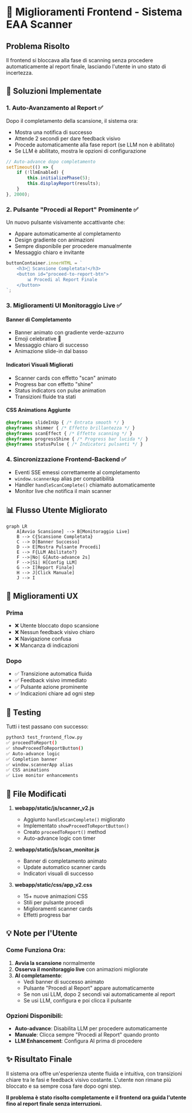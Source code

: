 # 🎨 Miglioramenti Frontend - Sistema EAA Scanner

## Problema Risolto

Il frontend si bloccava alla fase di scanning senza procedere automaticamente al report finale, lasciando l'utente in uno stato di incertezza.

## 🚀 Soluzioni Implementate

### 1. **Auto-Avanzamento al Report** ✅
Dopo il completamento della scansione, il sistema ora:
- Mostra una notifica di successo
- Attende 2 secondi per dare feedback visivo
- Procede automaticamente alla fase report (se LLM non è abilitato)
- Se LLM è abilitato, mostra le opzioni di configurazione

```javascript
// Auto-advance dopo completamento
setTimeout(() => {
    if (!llmEnabled) {
        this.initializePhase(5);
        this.displayReport(results);
    }
}, 2000);
```

### 2. **Pulsante "Procedi al Report" Prominente** ✅
Un nuovo pulsante visivamente accattivante che:
- Appare automaticamente al completamento
- Design gradiente con animazioni
- Sempre disponibile per procedere manualmente
- Messaggio chiaro e invitante

```javascript
buttonContainer.innerHTML = `
    <h3>🎉 Scansione Completata!</h3>
    <button id="proceed-to-report-btn">
        📊 Procedi al Report Finale
    </button>
`;
```

### 3. **Miglioramenti UI Monitoraggio Live** ✅

#### Banner di Completamento
- Banner animato con gradiente verde-azzurro
- Emoji celebrative 🎉
- Messaggio chiaro di successo
- Animazione slide-in dal basso

#### Indicatori Visuali Migliorati
- Scanner cards con effetto "scan" animato
- Progress bar con effetto "shine"
- Status indicators con pulse animation
- Transizioni fluide tra stati

#### CSS Animations Aggiunte
```css
@keyframes slideInUp { /* Entrata smooth */ }
@keyframes shimmer { /* Effetto brillantezza */ }
@keyframes scanEffect { /* Effetto scanning */ }
@keyframes progressShine { /* Progress bar lucida */ }
@keyframes statusPulse { /* Indicatori pulsanti */ }
```

### 4. **Sincronizzazione Frontend-Backend** ✅
- Eventi SSE emessi correttamente al completamento
- `window.scannerApp` alias per compatibilità
- Handler `handleScanComplete()` chiamato automaticamente
- Monitor live che notifica il main scanner

## 📊 Flusso Utente Migliorato

```mermaid
graph LR
    A[Avvio Scansione] --> B[Monitoraggio Live]
    B --> C{Scansione Completata}
    C --> D[Banner Successo]
    D --> E[Mostra Pulsante Procedi]
    E --> F{LLM Abilitato?}
    F -->|No| G[Auto-advance 2s]
    F -->|Sì| H[Config LLM]
    G --> I[Report Finale]
    H --> J[Click Manuale]
    J --> I
```

## 🎯 Miglioramenti UX

### Prima
- ❌ Utente bloccato dopo scansione
- ❌ Nessun feedback visivo chiaro
- ❌ Navigazione confusa
- ❌ Mancanza di indicazioni

### Dopo
- ✅ Transizione automatica fluida
- ✅ Feedback visivo immediato
- ✅ Pulsante azione prominente
- ✅ Indicazioni chiare ad ogni step

## 🧪 Testing

Tutti i test passano con successo:
```bash
python3 test_frontend_flow.py
✅ proceedToReport()
✅ showProceedToReportButton()
✅ Auto-advance logic
✅ Completion banner
✅ window.scannerApp alias
✅ CSS animations
✅ Live monitor enhancements
```

## 🔧 File Modificati

1. **webapp/static/js/scanner_v2.js**
   - Aggiunto `handleScanComplete()` migliorato
   - Implementato `showProceedToReportButton()`
   - Creato `proceedToReport()` method
   - Auto-advance logic con timer

2. **webapp/static/js/scan_monitor.js**
   - Banner di completamento animato
   - Update automatico scanner cards
   - Indicatori visuali di successo

3. **webapp/static/css/app_v2.css**
   - 15+ nuove animazioni CSS
   - Stili per pulsante procedi
   - Miglioramenti scanner cards
   - Effetti progress bar

## 💡 Note per l'Utente

### Come Funziona Ora:
1. **Avvia la scansione** normalmente
2. **Osserva il monitoraggio live** con animazioni migliorate
3. **Al completamento**:
   - Vedi banner di successo animato
   - Pulsante "Procedi al Report" appare automaticamente
   - Se non usi LLM, dopo 2 secondi vai automaticamente al report
   - Se usi LLM, configura e poi clicca il pulsante

### Opzioni Disponibili:
- **Auto-advance**: Disabilita LLM per procedere automaticamente
- **Manuale**: Clicca sempre "Procedi al Report" quando pronto
- **LLM Enhancement**: Configura AI prima di procedere

## ✨ Risultato Finale

Il sistema ora offre un'esperienza utente fluida e intuitiva, con transizioni chiare tra le fasi e feedback visivo costante. L'utente non rimane più bloccato e sa sempre cosa fare dopo ogni step.

**Il problema è stato risolto completamente e il frontend ora guida l'utente fino al report finale senza interruzioni.**